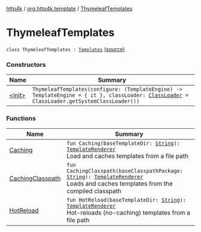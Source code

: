 [http4k](../../index.md) / [org.http4k.template](../index.md) / [ThymeleafTemplates](./index.md)

# ThymeleafTemplates

`class ThymeleafTemplates : `[`Templates`](../-templates/index.md) [(source)](https://github.com/http4k/http4k/blob/master/http4k-template-thymeleaf/src/main/kotlin/org/http4k/template/ThymeleafTemplates.kt#L12)

### Constructors

| Name | Summary |
|---|---|
| [&lt;init&gt;](-init-.md) | `ThymeleafTemplates(configure: (TemplateEngine) -> TemplateEngine = { it }, classLoader: `[`ClassLoader`](http://docs.oracle.com/javase/6/docs/api/java/lang/ClassLoader.html)` = ClassLoader.getSystemClassLoader())` |

### Functions

| Name | Summary |
|---|---|
| [Caching](-caching.md) | `fun Caching(baseTemplateDir: `[`String`](https://kotlinlang.org/api/latest/jvm/stdlib/kotlin/-string/index.html)`): `[`TemplateRenderer`](../-template-renderer.md)<br>Load and caches templates from a file path |
| [CachingClasspath](-caching-classpath.md) | `fun CachingClasspath(baseClasspathPackage: `[`String`](https://kotlinlang.org/api/latest/jvm/stdlib/kotlin/-string/index.html)`): `[`TemplateRenderer`](../-template-renderer.md)<br>Loads and caches templates from the compiled classpath |
| [HotReload](-hot-reload.md) | `fun HotReload(baseTemplateDir: `[`String`](https://kotlinlang.org/api/latest/jvm/stdlib/kotlin/-string/index.html)`): `[`TemplateRenderer`](../-template-renderer.md)<br>Hot-reloads (no-caching) templates from a file path |
